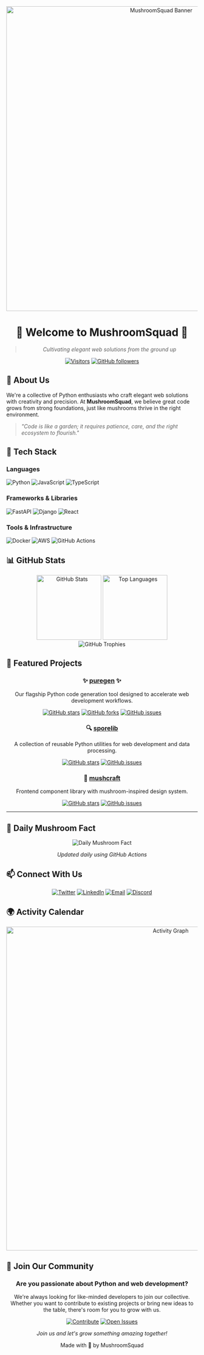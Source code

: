 <div align="center">
  <img src="mushroom-banner.png" alt="MushroomSquad Banner" width="800"/>
  
  # 🍄 Welcome to MushroomSquad 🍄
  
  > *Cultivating elegant web solutions from the ground up*
  
  [![Visitors](https://visitor-badge.laobi.icu/badge?page_id=mushroomsquad.mushroomsquad)](https://github.com/MushroomSquad)
  [![GitHub followers](https://img.shields.io/github/followers/MushroomSquad?label=Follow&style=social)](https://github.com/MushroomSquad)
</div>

## 🌟 About Us

We're a collective of Python enthusiasts who craft elegant web solutions with creativity and precision. At **MushroomSquad**, we believe great code grows from strong foundations, just like mushrooms thrive in the right environment.

> *"Code is like a garden; it requires patience, care, and the right ecosystem to flourish."*

## 🔧 Tech Stack

### Languages
![Python](https://img.shields.io/badge/Python-3776AB?style=for-the-badge&logo=python&logoColor=white)
![JavaScript](https://img.shields.io/badge/JavaScript-F7DF1E?style=for-the-badge&logo=javascript&logoColor=black)
![TypeScript](https://img.shields.io/badge/TypeScript-3178C6?style=for-the-badge&logo=typescript&logoColor=white)

### Frameworks & Libraries
![FastAPI](https://img.shields.io/badge/FastAPI-009688?style=for-the-badge&logo=fastapi&logoColor=white)
![Django](https://img.shields.io/badge/Django-092E20?style=for-the-badge&logo=django&logoColor=white)
![React](https://img.shields.io/badge/React-61DAFB?style=for-the-badge&logo=react&logoColor=black)

### Tools & Infrastructure
![Docker](https://img.shields.io/badge/Docker-2496ED?style=for-the-badge&logo=docker&logoColor=white)
![AWS](https://img.shields.io/badge/AWS-232F3E?style=for-the-badge&logo=amazon-aws&logoColor=white)
![GitHub Actions](https://img.shields.io/badge/GitHub_Actions-2088FF?style=for-the-badge&logo=github-actions&logoColor=white)

## 📊 GitHub Stats

<div align="center">
  <img src="https://github-readme-stats.vercel.app/api?username=MushroomSquad&show_icons=true&theme=dark&count_private=true&include_all_commits=true" alt="GitHub Stats" height="170"/>
  <img src="https://github-readme-stats.vercel.app/api/top-langs/?username=MushroomSquad&layout=compact&theme=dark" alt="Top Languages" height="170"/>
</div>

<div align="center">
  <img src="https://github-profile-trophy.vercel.app/?username=MushroomSquad&theme=darkhub&row=1&column=6" alt="GitHub Trophies" />
</div>

## 🌱 Featured Projects

<div align="center">
  
### ✨ [puregen](https://github.com/MushroomSquad/puregen) ✨
  
Our flagship Python code generation tool designed to accelerate web development workflows.
  
[![GitHub stars](https://img.shields.io/github/stars/MushroomSquad/puregen?style=social)](https://github.com/MushroomSquad/puregen/stargazers)
[![GitHub forks](https://img.shields.io/github/forks/MushroomSquad/puregen?style=social)](https://github.com/MushroomSquad/puregen/network/members)
[![GitHub issues](https://img.shields.io/github/issues/MushroomSquad/puregen)](https://github.com/MushroomSquad/puregen/issues)

### 🔍 [sporelib](https://github.com/MushroomSquad/sporelib)

A collection of reusable Python utilities for web development and data processing.

[![GitHub stars](https://img.shields.io/github/stars/MushroomSquad/sporelib?style=social)](https://github.com/MushroomSquad/sporelib/stargazers)
[![GitHub issues](https://img.shields.io/github/issues/MushroomSquad/sporelib)](https://github.com/MushroomSquad/sporelib/issues)

### 🚀 [mushcraft](https://github.com/MushroomSquad/mushcraft)

Frontend component library with mushroom-inspired design system.

[![GitHub stars](https://img.shields.io/github/stars/MushroomSquad/mushcraft?style=social)](https://github.com/MushroomSquad/mushcraft/stargazers)
[![GitHub issues](https://img.shields.io/github/issues/MushroomSquad/mushcraft)](https://github.com/MushroomSquad/mushcraft/issues)
</div>

---

## 🍄 Daily Mushroom Fact

<div align="center">
  
  <img src="https://raw.githubusercontent.com/MushroomSquad/MushroomSquad/main/assets/mushroom-fact.svg" alt="Daily Mushroom Fact">
  
  *Updated daily using GitHub Actions*
</div>

## 📫 Connect With Us

<div align="center">
  
[![Twitter](https://img.shields.io/badge/Twitter-1DA1F2?style=for-the-badge&logo=twitter&logoColor=white)](https://twitter.com/MushroomSquadHQ)
[![LinkedIn](https://img.shields.io/badge/LinkedIn-0077B5?style=for-the-badge&logo=linkedin&logoColor=white)](https://linkedin.com/company/mushroomsquad)
[![Email](https://img.shields.io/badge/Email-D14836?style=for-the-badge&logo=gmail&logoColor=white)](mailto:hello@mushroomsquad.com)
[![Discord](https://img.shields.io/badge/Discord-5865F2?style=for-the-badge&logo=discord&logoColor=white)](https://discord.gg/mushroomsquad)
  
</div>

## 🌍 Activity Calendar

<div align="center">
  <img src="https://github-readme-activity-graph.vercel.app/graph?username=MushroomSquad&theme=github-dark" alt="Activity Graph" width="850"/>
</div>

## 🤝 Join Our Community

<div align="center">
  
  ### Are you passionate about Python and web development?
  
  We're always looking for like-minded developers to join our collective. Whether you want to contribute to existing projects or bring new ideas to the table, there's room for you to grow with us.
  
  [![Contribute](https://img.shields.io/badge/Contribute-5C2D91?style=for-the-badge)](https://github.com/MushroomSquad/puregen/blob/main/CONTRIBUTING.md)
  [![Open Issues](https://img.shields.io/badge/Open_Issues-238636?style=for-the-badge)](https://github.com/orgs/MushroomSquad/projects)
  
  *Join us and let's grow something amazing together!*
</div>

<div align="center">
  
  Made with 🍄 by MushroomSquad
  
</div>